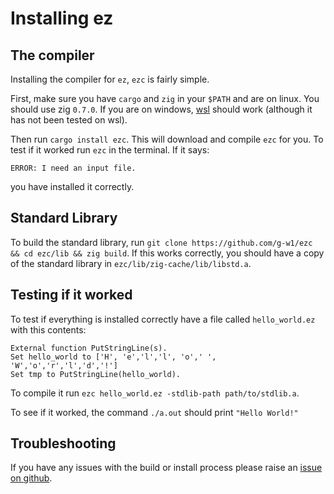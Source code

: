 # Installing ez

## The compiler

Installing the compiler for `ez`, `ezc` is fairly simple.

First, make sure you have `cargo` and `zig` in your `$PATH` and are on linux. You should use zig `0.7.0`. If you are on windows, [wsl](https://docs.microsoft.com/en-us/windows/wsl/install-win10) should work (although it has not been tested on wsl).

Then run `cargo install ezc`. This will download and compile `ezc` for you. To test if it worked run `ezc` in the terminal. If it says:
```
ERROR: I need an input file.
```
you have installed it correctly.

## Standard Library

To build the standard library, run `git clone https://github.com/g-w1/ezc && cd ezc/lib && zig build`. If this works correctly, you should have a copy of the standard library in `ezc/lib/zig-cache/lib/libstd.a`.

## Testing if it worked

To test if everything is installed correctly have a file called `hello_world.ez` with this contents:
```
External function PutStringLine(s).
Set hello_world to ['H', 'e','l','l', 'o',' ', 'W','o','r','l','d','!']
Set tmp to PutStringLine(hello_world).
```

To compile it run `ezc hello_world.ez -stdlib-path path/to/stdlib.a`.

To see if it worked, the command `./a.out` should print `"Hello World!"`

## Troubleshooting

If you have any issues with the build or install process please raise an [issue on github](https://github.com/g-w1/ezc/issues).
